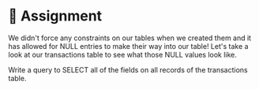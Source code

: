 # 📝 Assignment

We didn't force any constraints on our tables when we created them and it has allowed for NULL entries to make their way into our table! Let's take a look at our transactions table to see what those NULL values look like.

Write a query to SELECT all of the fields on all records of the transactions table.
